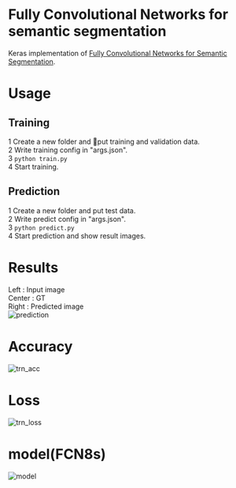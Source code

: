 # Fully Convolutional Networks for semantic segmentation

Keras implementation of 
[Fully Convolutional Networks for Semantic Segmentation](https://arxiv.org/abs/1411.4038).

# Usage
## Training
1 Create a new folder and put training and validation data.  
2 Write training config in "args.json".  
3 `python train.py`  
4 Start training.

## Prediction
1 Create a new folder and put test data.  
2 Write predict config in "args.json".  
3 `python predict.py`  
4 Start prediction and show result images.


# Results
Left : Input image  
Center : GT  
Right : Predicted image  
![prediction](https://user-images.githubusercontent.com/35373553/50434073-4521f400-091f-11e9-885b-4fe26e994fc9.png)

# Accuracy
![trn_acc](https://user-images.githubusercontent.com/35373553/50434096-5f5bd200-091f-11e9-9e1c-7f9530e10a88.png)

# Loss
![trn_loss](https://user-images.githubusercontent.com/35373553/50434098-608cff00-091f-11e9-99aa-0720d720c9bb.png)

# model(FCN8s)
![model](https://user-images.githubusercontent.com/35373553/50434663-7ac7dc80-0921-11e9-8ece-64d19476a42a.png)